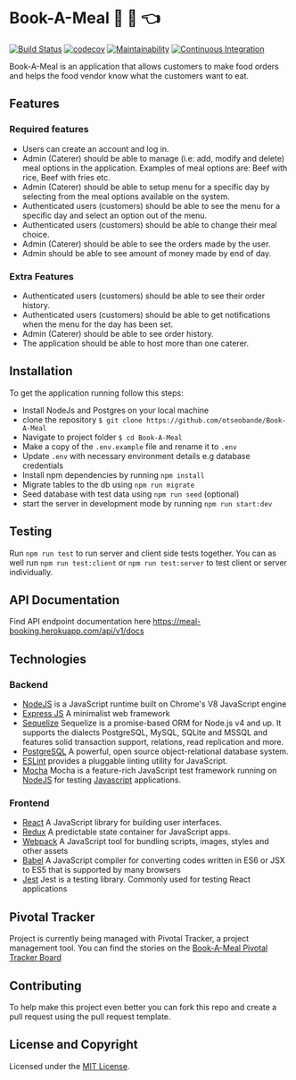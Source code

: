 # Book-A-Meal :rice: :fork_and_knife: :point_left:

[![Build Status](https://travis-ci.org/otseobande/Book-A-Meal.svg?branch=develop)](https://travis-ci.org/otseobande/Book-A-Meal) [![codecov](https://codecov.io/gh/otseobande/Book-A-Meal/branch/develop/graph/badge.svg)](https://codecov.io/gh/otseobande/Book-A-Meal) [![Maintainability](https://api.codeclimate.com/v1/badges/128c9747e0b49230e3f3/maintainability)](https://codeclimate.com/github/otseobande/Book-A-Meal/maintainability) [![Continuous Integration](https://camo.githubusercontent.com/23ee7a697b291798079e258bbc25434c4fac4f8b/68747470733a2f2f696d672e736869656c64732e696f2f62616467652f50726f7465637465645f62792d486f756e642d6138373364312e737667)](https://houndci.com)

Book-A-Meal is an application that allows customers to make food orders and helps the food
vendor know what the customers want to eat.

## Features

### Required features

* Users can create an account and log in.
* Admin (Caterer) should be able to manage (i.e: add, modify and delete) meal options in
  the application. Examples of meal options are: Beef with rice, Beef with fries etc.
* Admin (Caterer) should be able to setup menu for a specific day by selecting from the
  meal options available on the system.
* Authenticated users (customers) should be able to see the menu for a specific day and
  select an option out of the menu.
* Authenticated users (customers) should be able to change their meal choice.
* Admin (Caterer) should be able to see the orders made by the user.
* Admin should be able to see amount of money made by end of day.

### Extra Features

* Authenticated users (customers) should be able to see their order history.
* Authenticated users (customers) should be able to get notifications when the menu for
  the day has been set.
* Admin (Caterer) should be able to see order history.
* The application should be able to host more than one caterer.

## Installation

To get the application running follow this steps:

* Install NodeJs and Postgres on your local machine
* clone the repository `$ git clone https://github.com/otseobande/Book-A-Meal`
* Navigate to project folder `$ cd Book-A-Meal`
* Make a copy of the `.env.example` file and rename it to `.env`
* Update `.env` with necessary environment details e.g database credentials
* Install npm dependencies by running `npm install`
* Migrate tables to the db using `npm run migrate`
* Seed database with test data using `npm run seed` (optional)
* start the server in development mode by running `npm run start:dev`

## Testing

Run `npm run test` to run server and client side tests together. You can as well run `npm run test:client` or `npm run test:server` to test client or server individually.

## API Documentation

Find API endpoint documentation here https://meal-booking.herokuapp.com/api/v1/docs

## Technologies

### Backend

* [NodeJS](http://nodejs.org/en) is a JavaScript runtime built on Chrome's V8 JavaScript engine
* [Express JS](http://express.com) A minimalist web framework
* [Sequelize](http://docs.sequelizejs.com/) Sequelize is a promise-based ORM for Node.js v4 and up. It supports the dialects PostgreSQL, MySQL, SQLite and MSSQL and features solid transaction support, relations, read replication and more.
* [PostgreSQL](https://www.postgresql.org/) A powerful, open source object-relational database system.
* [ESLint](eslint.org) provides a pluggable linting utility for JavaScript.
* [Mocha](https://mochajs.org/) Mocha is a feature-rich JavaScript test framework running on [NodeJS](nodejs.org/en) for testing [Javascript](javascript.com) applications.

### Frontend

* [React](https://facebook.github.io/react/) A JavaScript library for building user interfaces.
* [Redux](http://redux.js.org/) A predictable state container for JavaScript apps.
* [Webpack](https://webpack.js.org/) A JavaScript tool for bundling scripts, images, styles and other assets
* [Babel](https://babeljs.io/) A JavaScript compiler for converting codes written in ES6 or JSX to ES5 that is supported by many browsers
* [Jest](https://jestjs.io/) Jest is a testing library. Commonly used for testing React applications

## Pivotal Tracker

Project is currently being managed with Pivotal Tracker, a project management tool. You can find the stories on the [Book-A-Meal Pivotal Tracker Board](https://www.pivotaltracker.com/n/projects/2165646)

## Contributing

To help make this project even better you can fork this repo and create a pull request using the pull request template.

## License and Copyright

Licensed under the [MIT License](LICENSE).